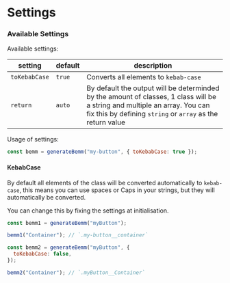# Settings

### Available Settings

Available settings:

| setting       | default | description                                                                                                                                                                              |
| ------------- | ------- | ---------------------------------------------------------------------------------------------------------------------------------------------------------------------------------------- |
| `toKebabCase` | `true`  | Converts all elements to `kebab-case`                                                                                                                                                    |
| `return`      | `auto`  | By default the output will be determinded by the amount of classes, 1 class will be a string and multiple an array. You can fix this by defining `string` or `array` as the return value |

Usage of settings:

```js
const bemm = generateBemm("my-button", { toKebabCase: true });
```

#### KebabCase

By default all elements of the class will be converted automatically to `kebab-case`, this means you can use spaces or Caps in your strings, but they will automatically be converted.

You can change this by fixing the settings at initialisation.

```js
const bemm1 = generateBemm("myButton");

bemm1("Container"); // `.my-button__container`

const bemm2 = generateBemm("myButton", {
  toKebabCase: false,
});

bemm2("Container"); // `.myButton__Container`
```
